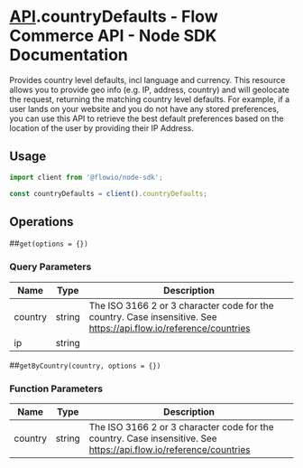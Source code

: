 # [API](README.md).countryDefaults - Flow Commerce API - Node SDK Documentation

Provides country level defaults, incl language and currency. This resource allows you to provide geo info (e.g. IP, address, country) and will geolocate the request, returning the matching country level defaults. For example, if a user lands on your website and you do not have any stored preferences, you can use this API to retrieve the best default preferences based on the location of the user by providing their IP Address.

## Usage

```JavaScript
import client from '@flowio/node-sdk';

const countryDefaults = client().countryDefaults;
```

## Operations

##`get(options = {})`


### Query Parameters

| Name  | Type | Description |
| ---- | ---- | ---- |
| country | string | The ISO 3166 2 or 3 character code for the country. Case insensitive. See https://api.flow.io/reference/countries |
| ip | string |  |

##`getByCountry(country, options = {})`

### Function Parameters

| Name  | Type | Description |
| ---- | ---- | ---- |
| country | string | The ISO 3166 2 or 3 character code for the country. Case insensitive. See https://api.flow.io/reference/countries |


